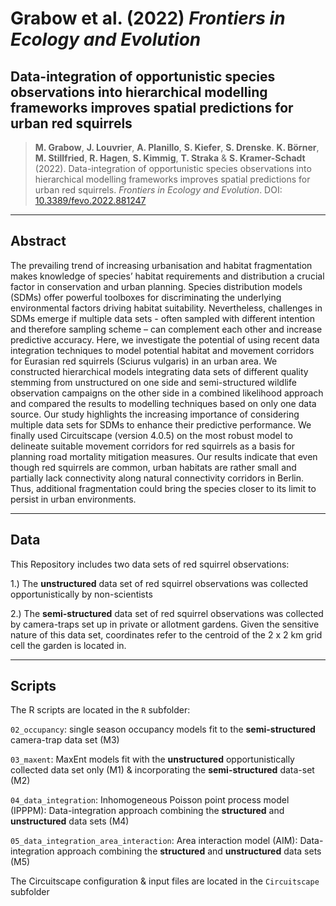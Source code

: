 # Grabow et al. (2022) *Frontiers in Ecology and Evolution*
## Data-integration of opportunistic species observations into hierarchical modelling frameworks improves spatial predictions for urban red squirrels 

> **M. Grabow**, **J. Louvrier**, **A. Planillo**, **S. Kiefer**, **S. Drenske**. **K. Börner**, **M. Stillfried**, **R. Hagen**, **S. Kimmig**, **T. Straka** & **S. Kramer-Schadt** (2022). Data-integration of opportunistic species observations into hierarchical modelling frameworks improves spatial predictions for urban red squirrels. *Frontiers in Ecology and Evolution*. DOI: [10.3389/fevo.2022.881247](https://dx.doi.org/10.3389/fevo.2022.881247)
---
## Abstract

The prevailing trend of increasing urbanisation and habitat fragmentation makes knowledge of species’ habitat requirements and distribution a crucial factor in conservation and urban planning. Species distribution models (SDMs) offer powerful toolboxes for discriminating the underlying environmental factors driving habitat suitability. Nevertheless, challenges in SDMs emerge if multiple data sets - often sampled with different intention and therefore sampling scheme – can complement each other and increase predictive accuracy. Here, we investigate the potential of using recent data integration techniques to model potential habitat and movement corridors for Eurasian red squirrels (Sciurus vulgaris) in an urban area. We constructed hierarchical models integrating data sets of different quality stemming from unstructured on one side and semi-structured wildlife observation campaigns on the other side in a combined likelihood approach and compared the results to modelling techniques based on only one data source. Our study highlights the increasing importance of considering multiple data sets for SDMs to enhance their predictive performance. We finally used Circuitscape (version 4.0.5) on the most robust model to delineate suitable movement corridors for red squirrels as a basis for planning road mortality mitigation measures. Our results indicate that even though red squirrels are common, urban habitats are rather small and partially lack connectivity along natural connectivity corridors in Berlin. Thus, additional fragmentation could bring the species closer to its limit to persist in urban environments.

---
## Data

This Repository includes two data sets of red squirrel observations:

1.) The **unstructured** data set of red squirrel observations was collected opportunistically by non-scientists

2.) The **semi-structured** data set of red squirrel observations was collected by camera-traps set up in private or allotment gardens. Given the sensitive nature of this data set, coordinates refer to the centroid of the 2 x 2 km grid cell the garden is located in.


---
## Scripts

The R scripts are located in the `R` subfolder:

`02_occupancy`: single season occupancy models fit to the **semi-structured** camera-trap data set (M3)

`03_maxent`: MaxEnt models fit with the **unstructured** opportunistically collected data set only (M1) & incorporating the **semi-structured** data-set (M2)

`04_data_integration`: Inhomogeneous Poisson point process model (IPPPM): Data-integration approach combining the **structured** and **unstructured** data sets (M4)

`05_data_integration_area_interaction`: Area interaction model (AIM): Data-integration approach combining the **structured** and **unstructured** data sets (M5)

The Circuitscape configuration & input files are located in the `Circuitscape` subfolder
